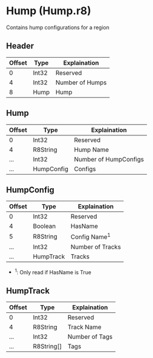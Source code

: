 # Hump (Hump.r8)

Contains hump configurations for a region

## Header

| Offset | Type  | Explaination    |
| ------ | ----- | --------------- |
| 0      | Int32 | Reserved        |
| 4      | Int32 | Number of Humps |
| 8      | Hump  | Hump            |

## Hump

| Offset | Type       | Explaination          |
| ------ | ---------- | --------------------- |
| 0      | Int32      | Reserved              |
| 4      | R8String   | Hump Name             |
| ...    | Int32      | Number of HumpConfigs |
| ...    | HumpConfig | Configs               |

## HumpConfig

| Offset | Type      | Explaination            |
| ------ | --------- | ----------------------- |
| 0      | Int32     | Reserved                |
| 4      | Boolean   | HasName                 |
| 5      | R8String  | Config Name<sup>1</sup> |
| ...    | Int32     | Number of Tracks        |
| ...    | HumpTrack | Tracks                  |

-   <sup>1</sup>: Only read if HasName is True

## HumpTrack

| Offset | Type       | Explaination   |
| ------ | ---------- | -------------- |
| 0      | Int32      | Reserved       |
| 4      | R8String   | Track Name     |
| ...    | Int32      | Number of Tags |
| ...    | R8String[] | Tags           |
